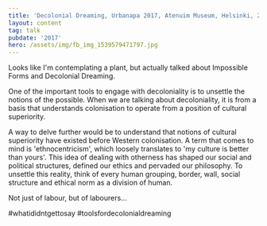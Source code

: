 ```yaml
---
title: 'Decolonial Dreaming, Urbanapa 2017, Atenuim Museum, Helsinki, 2017'
layout: content
tag: talk
pubdate: '2017'
hero: /assets/img/fb_img_1539579471797.jpg
---
```

Looks like I'm contemplating a plant, but actually talked about Impossible Forms and Decolonial Dreaming.



One of the important tools to engage with decoloniality is to unsettle the notions of the possible. When we are talking about decoloniality, it is from a basis that understands colonisation to operate from a position of cultural superiority.



A way to delve further would be to understand that notions of cultural superiority have existed before Western colonisation. A term that comes to mind is 'ethnocentricism', which loosely translates to 'my culture is better than yours'. This idea of dealing with otherness has shaped our social and political structures, defined our ethics and pervaded our philosophy. To unsettle this reality, think of every human grouping, border, wall, social structure and ethical norm as a division of human.

Not just of labour, but of labourers...



\#whatididntgettosay #toolsfordecolonialdreaming
